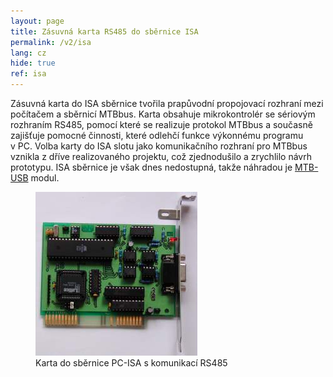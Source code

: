 ```yaml
---
layout: page
title: Zásuvná karta RS485 do sběrnice ISA
permalink: /v2/isa
lang: cz
hide: true
ref: isa
---
```


Zásuvná karta do ISA sběrnice tvořila prapůvodní propojovací rozhraní mezi
počítačem a sběrnicí MTBbus. Karta obsahuje mikrokontrolér se sériovým
rozhraním RS485, pomocí které se realizuje protokol MTBbus a současně zajišťuje
pomocné činnosti, které odlehčí funkce výkonnému programu v PC. Volba karty do
ISA slotu jako komunikačního rozhraní pro MTBbus vznikla z dříve realizovaného
projektu, což zjednodušilo a zrychlilo návrh prototypu. ISA sběrnice je však
dnes nedostupná, takže náhradou je [MTB-USB](usb) modul.

<figure>
<img src="/assets/img/mtbisa_foto.jpg" alt="Karta do sběrnice PC-ISA s komunikací RS485" style="max-width: 300px" />
<figcaption>Karta do sběrnice PC-ISA s komunikací RS485</figcaption>
</figure>
